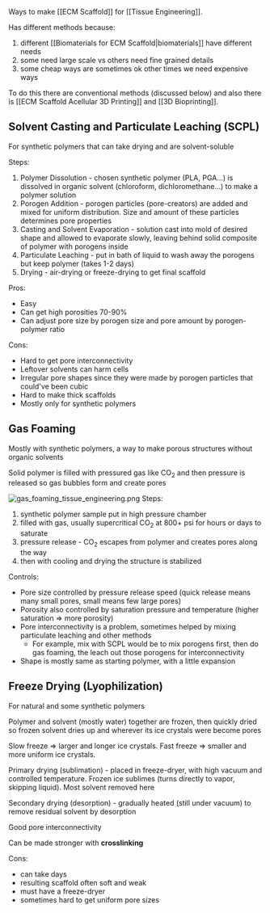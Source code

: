 Ways to make [[ECM Scaffold]] for [[Tissue Engineering]].

Has different methods because:

1. different [[Biomaterials for ECM Scaffold|biomaterials]] have different needs
2. some need large scale vs others need fine grained details
3. some cheap ways are sometimes ok other times we need expensive ways

To do this there are conventional methods (discussed below) and also there is [[ECM Scaffold Acellular 3D Printing]] and [[3D Bioprinting]].

## Solvent Casting and Particulate Leaching (SCPL)

For synthetic polymers that can take drying and are solvent-soluble

Steps:

1. Polymer Dissolution - chosen synthetic polymer (PLA, PGA...) is dissolved in organic solvent (chloroform, dichloromethane...) to make a polymer solution
2. Porogen Addition - porogen particles (pore-creators) are added and mixed for uniform distribution. Size and amount of these particles determines pore properties
3. Casting and Solvent Evaporation - solution cast into mold of desired shape and allowed to evaporate slowly, leaving behind solid composite of polymer with porogens inside
4. Particulate Leaching - put in bath of liquid to wash away the porogens but keep polymer (takes 1-2 days)
5. Drying - air-drying or freeze-drying to get final scaffold

Pros:

* Easy
* Can get high porosities 70-90%
* Can adjust pore size by porogen size and pore amount by porogen-polymer ratio

Cons:

* Hard to get pore interconnectivity
* Leftover solvents can harm cells
* Irregular pore shapes since they were made by porogen particles that could've been cubic
* Hard to make thick scaffolds
* Mostly only for synthetic polymers

## Gas Foaming

Mostly with synthetic polymers, a way to make porous structures without organic solvents

Solid polymer is filled with pressured gas like CO<sub>2</sub> and then pressure is released so gas bubbles form and create pores

![gas_foaming_tissue_engineering.png](gas_foaming_tissue_engineering.png)
Steps:

1. synthetic polymer sample put in high pressure chamber
2. filled with gas, usually supercritical CO<sub>2</sub> at 800+ psi for hours or days to saturate
3. pressure release - CO<sub>2</sub> escapes from polymer and creates pores along the way
4. then with cooling and drying the structure is stabilized

Controls:

* Pore size controlled by pressure release speed (quick release means many small pores, small means few large pores)
* Porosity also controlled by saturation pressure and temperature (higher saturation => more porosity)
* Pore interconnectivity is a problem, sometimes helped by mixing particulate leaching and other methods
  * For example, mix with SCPL would be to mix porogens first, then do gas foaming, the leach out those porogens for interconnectivity
* Shape is mostly same as starting polymer, with a little expansion

## Freeze Drying (Lyophilization)

For natural and some synthetic polymers

Polymer and solvent (mostly water) together are frozen, then quickly dried so frozen solvent dries up and wherever its ice crystals were become pores

Slow freeze => larger and longer ice crystals.
Fast freeze => smaller and more uniform ice crystals.

Primary drying (sublimation) - placed in freeze-dryer, with high vacuum and controlled temperature. Frozen ice sublimes (turns directly to vapor, skipping liquid). Most solvent removed here

Secondary drying (desorption) - gradually heated (still under vacuum) to remove residual solvent by desorption

Good pore interconnectivity

Can be made stronger with **crosslinking**

Cons:

* can take days
* resulting scaffold often soft and weak
* must have a freeze-dryer
* sometimes hard to get uniform pore sizes
